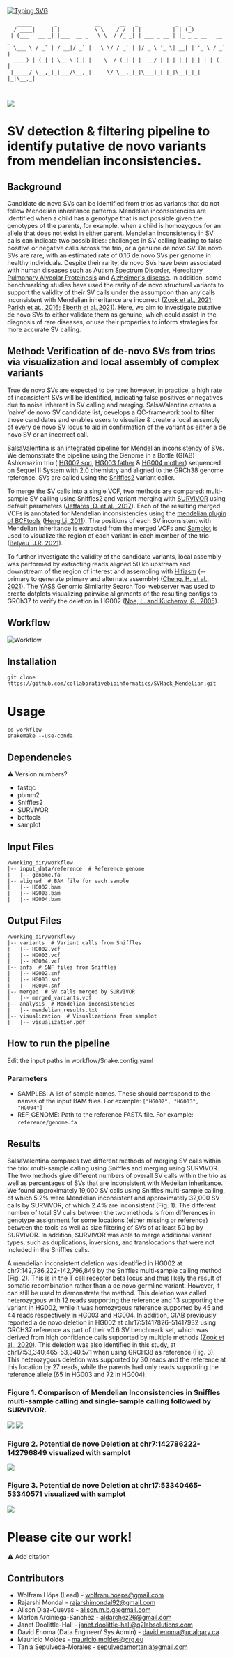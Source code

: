 [![Typing SVG](https://readme-typing-svg.demolab.com?font=Fira+Code&weight=700&size=21&pause=1000&color=F76B1E&width=435&lines=Welcome+To+Our+Github+Page;We+are+Team+Salsa+Valentina)](https://git.io/typing-svg)

```
   _____       _            __      __   _            _   _              
  / ____|     | |           \ \    / /  | |          | | (_)             
 | (___   __ _| |___  __ _   \ \  / /_ _| | ___ _ __ | |_ _ _ __   __ _  
  \___ \ / _` | / __|/ _` |   \ \/ / _` | |/ _ \ '_ \| __| | '_ \ / _` | 
  ____) | (_| | \__ \ (_| |    \  / (_| | |  __/ | | | |_| | | | | (_| | 
 |_____/ \__,_|_|___/\__,_|     \/ \__,_|_|\___|_| |_|\__|_|_| |_|\__,_|

                                                                         
```                                                                         

<img src="https://github.com/collaborativebioinformatics/SVHack_Mendelian/blob/main/WhatsApp Image 2023-08-31 at 20.02.13.jpeg?raw=true">

# SV detection & filtering pipeline to identify putative de novo variants from mendelian inconsistencies. 

## Background

Candidate de novo SVs can be identified from trios as variants that do not follow Mendelian inheritance patterns. Mendelian inconsistencies are identified when a child has a genotype that is not possible given the genotypes of the parents, for example, when a child is homozygous for an allele that does not exist in either parent. Mendelian inconsistency in SV calls can indicate two possibilities: challenges in SV calling leading to false positive or negative calls across the trio, or a genuine de novo SV. De novo SVs are rare, with an estimated rate of 0.16 de novo SVs per genome in healthy individuals. Despite their rarity, de novo SVs have been associated with human diseases such as [Autism Spectrum Disorder](https://www.ncbi.nlm.nih.gov/pmc/articles/PMC8059337/), [Hereditary Pulmonary Alveolar Proteinosis](https://www.nature.com/articles/srep43469) and [Alzheimer's disease](https://www.nature.com/articles/nature20814). In addition, some benchmarking studies have used the rarity of de novo structural variants to support the validity of their SV calls under the assumption than any calls inconsistent with Mendelian inheritance are incorrect ([Zook et al., 2021](https://www.ncbi.nlm.nih.gov/pmc/articles/PMC8454654/); [Parikh et at., 2016](https://bmcgenomics.biomedcentral.com/articles/10.1186/s12864-016-2366-2); [Eberth et al.,2021](https://www.science.org/doi/10.1126/science.abf7117)). Here, we aim to investigate putative de novo SVs to either validate them as genuine, which could assist in the diagnosis of rare diseases, or use their properties to inform strategies for more accurate SV calling. 

## Method: Verification of de-novo SVs from trios via visualization and local assembly of complex variants

True de novo SVs are expected to be rare; however, in practice, a high rate of inconsistent SVs will be identified, indicating false positives or negatives due to noise inherent in SV calling and merging. SalsaValentina creates a ‘naive’ de novo SV candidate list, develops a QC-framework tool to filter those candidates and enables users to visualize & create a local assembly of every de novo SV locus to aid in confirmation of the variant as either a de novo SV or an incorrect call.

SalsaValentina is an integrated pipeline for Mendelian inconsistency of SVs. We demonstrate the pipeline using the Genome in a Bottle (GIAB) Ashkenazim trio ( [HG002 son](https://ftp-trace.ncbi.nlm.nih.gov/ReferenceSamples/giab/data/AshkenazimTrio/HG002_NA24385_son/PacBio_CCS_15kb_20kb_chemistry2/GRCh38), [HG003 father](https://ftp-trace.ncbi.nlm.nih.gov/ReferenceSamples/giab/data/AshkenazimTrio/HG003_NA24149_father/PacBio_CCS_15kb_20kb_chemistry2/GRCh38) & [HG004 mother](https://ftp-trace.ncbi.nlm.nih.gov/ReferenceSamples/giab/data/AshkenazimTrio/HG004_NA24143_mother/PacBio_CCS_15kb_20kb_chemistry2/GRCh38)) sequenced on Sequel II System with 2.0 chemistry and aligned to the GRCh38 genome reference. SVs are called using the [Sniffles2](https://github.com/fritzsedlazeck/Sniffles) variant caller. 


To merge the SV calls into a single VCF, two methods are compared: multi-sample SV calling using Sniffles2 and variant merging with [SURVIVOR](https://github.com/fritzsedlazeck/SURVIVOR) using default parameters ([Jeffares, D. et al., 2017](https://www.nature.com/articles/ncomms14061)). Each of the resulting merged VCFs is annotated for Mendelian inconsistencies using the [mendelian plugin of BCFtools](https://samtools.github.io/bcftools/howtos/plugin.mendelian.html) ([Heng Li, 2011](https://www.ncbi.nlm.nih.gov/pmc/articles/PMC3198575/)). The positions of each SV inconsistent with Mendelian inheritance is extracted from the merged VCFs and [Samplot](https://github.com/ryanlayer/samplot) is used to visualize the region of each variant in each member of the trio ([Belyeu, J.R.,2021](https://genomebiology.biomedcentral.com/articles/10.1186/s13059-021-02380-5)).

To further investigate the validity of the candidate variants, local assembly was performed by extracting reads aligned 50 kb upstream and downstream of the region of interest and assembling with [Hifiasm](https://github.com/chhylp123/hifiasm) (--primary to generate primary and alternate assembly) ([Cheng, H. et al., 2021](https://doi.org/10.1038/s41592-020-01056-5)). The [YASS](https://bioinfo.univ-lille.fr/yass/) Genomic Similarity Search Tool webserver was used to create dotplots visualizing pairwise alignments of the resulting contigs to GRCh37 to verify the deletion in HG002 ([Noe, L. and Kucherov, G., 2005](https://doi.org/10.1093/nar/gki478)).


## Workflow
![Workflow](https://github.com/collaborativebioinformatics/SVHack_Mendelian/blob/main/workflow.jpg)


## Installation

```
git clone https://github.com/collaborativebioinformatics/SVHack_Mendelian.git
```


# Usage
```
cd workflow
snakemake --use-conda
```


## Dependencies

:warning: Version numbers?

* fastqc
* pbmm2
* Sniffles2
* SURVIVOR
* bcftools
* samplot

## Input Files

```
/working_dir/workflow
|-- input_data/reference  # Reference genome
|   |-- genome.fa
|-- aligned  # BAM file for each sample
|   |-- HG002.bam
|   |-- HG003.bam
|   |-- HG004.bam
```

## Output Files

```
/working_dir/workflow/
|-- variants  # Variant calls from Sniffles
|   |-- HG002.vcf
|   |-- HG003.vcf
|   |-- HG004.vcf
|-- snfs  # SNF files from Sniffles
|   |-- HG002.snf
|   |-- HG003.snf
|   |-- HG004.snf
|-- merged  # SV calls merged by SURVIVOR
|   |-- merged_variants.vcf
|-- analysis  # Mendelian inconsistencies
|   |-- mendelian_results.txt
|-- visualization  # Visualizations from samplot
|   |-- visualization.pdf
```

## How to run the pipeline

Edit the input paths in workflow/Snake.config.yaml

### Parameters

* SAMPLES: A list of sample names. These should correspond to the names of the input BAM files. For example: `["HG002", "HG003", "HG004"]`
* REF_GENOME: Path to the reference FASTA file. For example: `reference/genome.fa`

## Results

SalsaValentina compares two different methods of merging SV calls within the trio: multi-sample calling using Sniffles and merging using SURVIVOR. The two methods give different numbers of overall SV calls within the trio as well as percentages of SVs that are inconsistent with Medelian inheritance. We found approximately 19,000 SV calls using Sniffles multi-sample calling, of which 5.2% were Mendelian inconsistent and approximately 32,000 SV calls by SURVIVOR, of which 2.4% are inconsistent (Fig. 1). The different number of total SV calls between the two methods is from differences in genotype assignment for some locations (either missing or reference) between the tools as well as size filtering of SVs of at least 50 bp by SURVIVOR. In addition, SURVIVOR was able to merge additional variant types, such as duplications, inversions, and translocations that were not included in the Sniffles calls.

A mendelian inconsistent deletion was identified in HG002 at chr7:142,786,222-142,796,849 by the Sniffles multi-sample calling method (Fig. 2). This is in the T cell receptor beta locus and thus likely the result of somatic recombination rather than a de novo germline variant. However, it can still be used to demonstrate the method. This deletion was called heterozygous with 12 reads supporting the reference and 13 supporting the variant in HG002, while it was homozygous reference supported by 45 and 44 reads respectively in HG003 and HG004. In addition, GIAB previously reported a de novo deletion in HG002 at chr17:51417826–51417932 using GRCH37 reference as part of their v0.6 SV benchmark set, which was derived from high confidence calls supported by multiple methods ([Zook et al., 2020](https://www.ncbi.nlm.nih.gov/pmc/articles/PMC8454654/)). This deletion was also identified in this study, at chr17:53,340,465-53,340,571 when using GRCH38 as reference (Fig. 3). This heterozygous deletion was supported by 30 reads and the reference at this location by 27 reads, while the parents had only reads supporting the reference allele (65 in HG003 and 72 in HG004).

### Figure 1. Comparison of Mendelian Inconsistencies in Sniffles multi-sample calling and single-sample calling followed by SURVIVOR.

<img src="https://github.com/collaborativebioinformatics/SVHack_Mendelian/blob/main/sniffles.png?raw=true">

<img src="https://github.com/collaborativebioinformatics/SVHack_Mendelian/blob/main/survivor.png?raw=true">

### Figure 2. Potential de nove Deletion at chr7:142786222-142796849 visualized with samplot

<img src="https://github.com/collaborativebioinformatics/SVHack_Mendelian/blob/main/results/de_novo_ours_samplot.png">

### Figure 3. Potential de nove Deletion at chr17:53340465-53340571 visualized with samplot

<img src="https://github.com/collaborativebioinformatics/SVHack_Mendelian/blob/main/results/de_novo_literature_lift_samplot.png">



# Please cite our work!

:warning: Add citation

## Contributors

* Wolfram Höps (Lead) - wolfram.hoeps@gmail.com
* Rajarshi Mondal - rajarshimondal92@gmail.com
* Alison Diaz-Cuevas - alison.m.b.g@gmail.com
* Marlon Arciniega-Sanchez - aldarchez26@gmail.com
* Janet	Doolittle-Hall - janet.doolittle-hall@q2labsolutions.com
* David	Enoma (Data Engineer/ Sys Admin) - david.enoma@ucalgary.ca
* Mauricio Moldes - mauricio.moldes@crg.eu
* Tania	Sepulveda-Morales - sepulvedamortania@gmail.com

